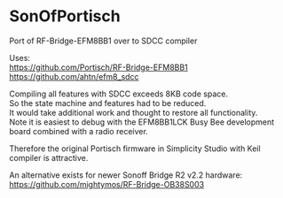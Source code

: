 # SonOfPortisch
Port of RF-Bridge-EFM8BB1 over to SDCC compiler


Uses:  
https://github.com/Portisch/RF-Bridge-EFM8BB1  
https://github.com/ahtn/efm8_sdcc  

Compiling all features with SDCC exceeds 8KB code space.  
So the state machine and features had to be reduced.  
It would take additional work and thought to restore all functionality.  
Note it is easiest to debug with the EFM8BB1LCK Busy Bee development board combined with a radio receiver.  

Therefore the original Portisch firmware in Simplicity Studio with Keil compiler is attractive.  

An alternative exists for newer Sonoff Bridge R2 v2.2 hardware:  
https://github.com/mightymos/RF-Bridge-OB38S003  
